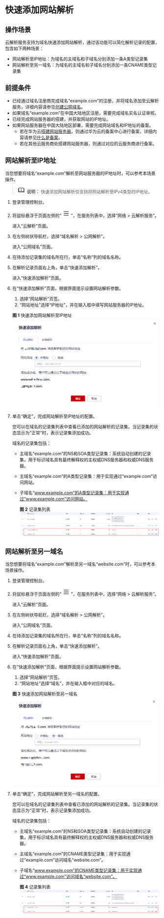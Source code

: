 # 快速添加网站解析<a name="dns_usermanual_06012"></a>

## 操作场景<a name="section944415363493"></a>

云解析服务支持为域名快速添加网站解析，通过该功能可以简化解析记录的配置，包含如下两种场景：

-   网站解析至IP地址：为域名的主域名和子域名分别添加一条A类型记录集
-   网站解析至另一域名：为域名的主域名和子域名分别添加一条CNAME类型记录集

## 前提条件<a name="section43061337113116"></a>

-   已经通过域名注册商完成域名“example.com”的注册，并将域名添加至云解析服务，详细内容请参见[创建公网域名](创建公网域名.md)。
-   如果域名“example.com”在中国大陆地区注册，需要完成域名实名认证审核。
-   已经完成网站服务器的搭建，并获取网站的IP地址。
-   如果网站服务器在中国大陆地区部署，需要完成网站域名和IP地址的备案。
    -   若在华为云[搭建网站服务器](https://support.huaweicloud.com/bestpractice-ecs/ecs_web_0001.html)，则通过华为云的备案中心进行备案，详细内容请参见[什么是备案](https://support.huaweicloud.com/icprb-icp/zh-cn_topic_0115815923.html)。
    -   若在其他云服务商处搭建网站服务器，则通过对应的云服务商进行备案。


## 网站解析至IP地址<a name="section228119183364"></a>

当您想要将域名“example.com”解析至网站服务器的IP地址时，可以参考本场景操作。

>![](public_sys-resources/icon-note.gif) **说明：** 
>快速添加网站解析仅支持将网站解析至IPv4类型的IP地址。

1.  登录管理控制台。
2.  将鼠标悬浮于页面左侧的“![](figures/service-list.jpg)”，在服务列表中，选择“网络 \> 云解析服务”。

    进入“云解析”页面。



1.  在左侧树状导航栏，选择“域名解析 \> 公网解析”。

    进入“公网域名”页面。


1.  在待添加记录集的域名所在行，单击“名称”列的域名名称。
2.  在解析记录页面右上角，单击“快速添加解析”。

    进入“快速添加解析”页面。

3.  在“快速添加解析”页面，根据界面提示设置网站解析参数。

    1.  选择“网站解析”页签。
    2.  “网站地址”选择“IP地址”，并在输入框中填写网站服务器的IP地址。

    **图 1**  快速添加网站解析至IP地址<a name="fig166288402210"></a>  
    ![](figures/快速添加网站解析至IP地址.png "快速添加网站解析至IP地址")

4.  单击“确定”，完成网站解析至IP地址的配置。

    您可以在域名的记录集列表中查看已添加的网站解析的记录集。当记录集的状态显示为“正常”时，表示记录集添加成功。

    域名的记录集包括：

    -   主域名“example.com”的NS和SOA类型记录集：系统自动创建的记录集，用于标识域名具有最终解释权的主权威DNS服务器和权威DNS服务器。
    -   主域名“example.com”的A类型记录集：用于实现通过“example.com”访问网站。
    -   子域名“www.example.com”的A类型记录集：用于实现通过“www.example.com”访问网站。

        **图 2**  记录集列表<a name="fig20232115016323"></a>  
        ![](figures/记录集列表.png "记录集列表")



## 网站解析至另一域名<a name="section17170155363414"></a>

当您想要将域名“example.com”解析至另一域名“website.com”时，可以参考本场景操作。

1.  登录管理控制台。
2.  将鼠标悬浮于页面左侧的“![](figures/service-list.jpg)”，在服务列表中，选择“网络 \> 云解析服务”。

    进入“云解析”页面。



1.  在左侧树状导航栏，选择“域名解析 \> 公网解析”。

    进入“公网域名”页面。


1.  在待添加记录集的域名所在行，单击“名称”列的域名名称。
2.  在解析记录页面右上角，单击“快速添加解析”。

    进入“快速添加解析”页面。

3.  在“快速添加解析”页面，根据界面提示设置网站解析参数。

    1.  选择“网站解析”页签。
    2.  “网站地址”选择“域名”，并在输入框中对应的域名。

    **图 3**  快速添加网站解析至另一域名<a name="fig121738533347"></a>  
    ![](figures/快速添加网站解析至另一域名.png "快速添加网站解析至另一域名")

4.  单击“确定”，完成网站解析至另一域名的配置。

    您可以在域名的记录集列表中查看已添加的网站解析的记录集。当记录集的状态显示为“正常”时，表示记录集添加成功。

    域名的记录集包括：

    -   主域名“example.com”的NS和SOA类型记录集：系统自动创建的记录集，用于标识域名具有最终解释权的主权威DNS服务器和权威DNS服务器。
    -   主域名“example.com”的CNAME类型记录集：用于实现通过“example.com”访问域名“website.com”。
    -   子域名“www.example.com”的CNAME类型记录集：用于实现通过“www.example.com”访问域名“website.com”。

        **图 4**  记录集列表<a name="fig10173145310344"></a>  
        ![](figures/记录集列表-5.png "记录集列表-5")



